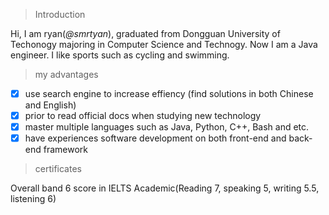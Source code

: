 > Introduction


Hi, I am ryan(*@smrtyan*), graduated from Dongguan University of Techonogy majoring in Computer Science and Technogy. Now I am a Java engineer. I like sports such as cycling and swimming.

> my advantages

- [x] use search engine to increase effiency (find solutions in both Chinese and English)
- [x] prior to read official docs when studying new technology
- [x] master multiple languages such as Java, Python, C++, Bash and etc.
- [x] have experiences software development on both front-end and back-end framework

> certificates

Overall band 6 score in IELTS Academic(Reading 7, speaking 5, writing 5.5, listening 6)
